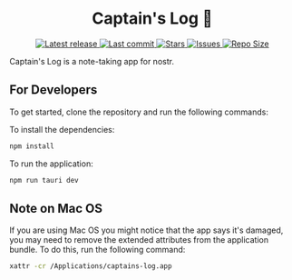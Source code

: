 <div align="center"><p>
    <h1>Captain's Log 📝</h1>
    <a href="https://github.com/nodetec/captains-log/releases/latest">
      <img alt="Latest release" src="https://img.shields.io/github/v/release/nodetec/captains-log?style=for-the-badge&logo=starship&color=C9CBFF&logoColor=D9E0EE&labelColor=302D41" />
    </a>
    <a href="https://github.com/nodetec/captains-log/pulse">
      <img alt="Last commit" src="https://img.shields.io/github/last-commit/nodetec/captains-log?style=for-the-badge&logo=starship&color=8bd5ca&logoColor=D9E0EE&labelColor=302D41"/>
    </a>
    <a href="https://github.com/nodetec/captains-log/stargazers">
      <img alt="Stars" src="https://img.shields.io/github/stars/nodetec/captains-log?style=for-the-badge&logo=starship&color=c69ff5&logoColor=D9E0EE&labelColor=302D41" />
    </a>
    <a href="https://github.com/nodetec/captains-log/issues">
      <img alt="Issues" src="https://img.shields.io/github/issues/nodetec/captains-log?style=for-the-badge&logo=bilibili&color=F5E0DC&logoColor=D9E0EE&labelColor=302D41" />
    </a>
    <a href="https://github.com/nodetec/captains-log">
      <img alt="Repo Size" src="https://img.shields.io/github/repo-size/nodetec/captains-log?color=%23DDB6F2&label=SIZE&logo=codesandbox&style=for-the-badge&logoColor=D9E0EE&labelColor=302D41" />
    </a>

</div>

Captain's Log is a note-taking app for nostr.

## For Developers

To get started, clone the repository and run the following commands:

To install the dependencies:

```bash
npm install
```

To run the application:

```bash
npm run tauri dev
```

## Note on Mac OS

If you are using Mac OS you might notice that the app says it's damaged, you may need to remove the extended attributes from the application bundle. To do this, run the following command:

```bash
xattr -cr /Applications/captains-log.app
```
